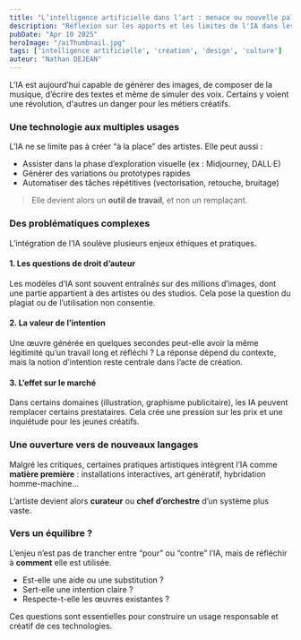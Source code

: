 ```yaml
---
title: "L’intelligence artificielle dans l’art : menace ou nouvelle palette ?"
description: "Réflexion sur les apports et les limites de l'IA dans les processus créatifs"
pubDate: "Apr 10 2025"
heroImage: "/aiThumbnail.jpg"
tags: ['intelligence artificielle', 'création', 'design', 'culture']
auteur: "Nathan DEJEAN"
---
```


L’IA est aujourd’hui capable de générer des images, de composer de la musique, d’écrire des textes et même de simuler des voix. Certains y voient une révolution, d'autres un danger pour les métiers créatifs.

### Une technologie aux multiples usages

L’IA ne se limite pas à créer “à la place” des artistes. Elle peut aussi :

- Assister dans la phase d’exploration visuelle (ex : Midjourney, DALL·E)
- Générer des variations ou prototypes rapides
- Automatiser des tâches répétitives (vectorisation, retouche, bruitage)

> Elle devient alors un **outil de travail**, et non un remplaçant.

### Des problématiques complexes

L’intégration de l’IA soulève plusieurs enjeux éthiques et pratiques.

#### 1. **Les questions de droit d’auteur**
Les modèles d’IA sont souvent entraînés sur des millions d’images, dont une partie appartient à des artistes ou des studios. Cela pose la question du plagiat ou de l’utilisation non consentie.

#### 2. **La valeur de l’intention**
Une œuvre générée en quelques secondes peut-elle avoir la même légitimité qu’un travail long et réfléchi ? La réponse dépend du contexte, mais la notion d’intention reste centrale dans l’acte de création.

#### 3. **L’effet sur le marché**
Dans certains domaines (illustration, graphisme publicitaire), les IA peuvent remplacer certains prestataires. Cela crée une pression sur les prix et une inquiétude pour les jeunes créatifs.

### Une ouverture vers de nouveaux langages

Malgré les critiques, certaines pratiques artistiques intègrent l’IA comme **matière première** : installations interactives, art génératif, hybridation homme-machine…

L’artiste devient alors **curateur** ou **chef d’orchestre** d’un système plus vaste.

### Vers un équilibre ?

L’enjeu n’est pas de trancher entre “pour” ou “contre” l’IA, mais de réfléchir à **comment** elle est utilisée.

- Est-elle une aide ou une substitution ?
- Sert-elle une intention claire ?
- Respecte-t-elle les œuvres existantes ?

Ces questions sont essentielles pour construire un usage responsable et créatif de ces technologies.